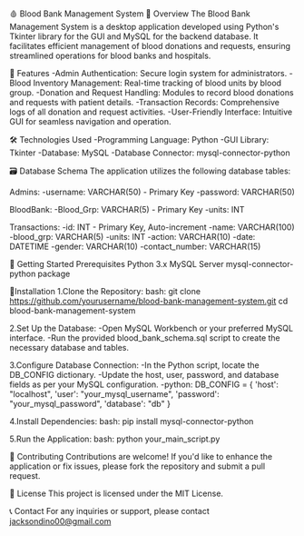 🩸 Blood Bank Management System
📖 Overview
The Blood Bank Management System is a desktop application developed using Python's Tkinter library for the GUI and MySQL for the backend database. It facilitates efficient management of blood donations and requests, ensuring streamlined operations for blood banks and hospitals.

🎯 Features
-Admin Authentication: Secure login system for administrators.
-Blood Inventory Management: Real-time tracking of blood units by blood group.
-Donation and Request Handling: Modules to record blood donations and requests with patient details.
-Transaction Records: Comprehensive logs of all donation and request activities.
-User-Friendly Interface: Intuitive GUI for seamless navigation and operation.

🛠️ Technologies Used
-Programming Language: Python
-GUI Library: Tkinter
-Database: MySQL
-Database Connector: mysql-connector-python

🗃️ Database Schema
The application utilizes the following database tables:

Admins:
-username: VARCHAR(50) - Primary Key
-password: VARCHAR(50)

BloodBank:
-Blood_Grp: VARCHAR(5) - Primary Key
-units: INT

Transactions:
-id: INT - Primary Key, Auto-increment
-name: VARCHAR(100)
-blood_grp: VARCHAR(5)
-units: INT
-action: VARCHAR(10)
-date: DATETIME
-gender: VARCHAR(10)
-contact_number: VARCHAR(15)

🚀 Getting Started
Prerequisites
Python 3.x
MySQL Server
mysql-connector-python package

🔨Installation
1.Clone the Repository:
bash:
git clone https://github.com/yourusername/blood-bank-management-system.git
cd blood-bank-management-system

2.Set Up the Database:
-Open MySQL Workbench or your preferred MySQL interface.
-Run the provided blood_bank_schema.sql script to create the necessary database and tables.

3.Configure Database Connection:
-In the Python script, locate the DB_CONFIG dictionary.
-Update the host, user, password, and database fields as per your MySQL configuration.
-python:
DB_CONFIG = {
    'host': "localhost",
    'user': "your_mysql_username",
    'password': "your_mysql_password",
    'database': "db"
}

4.Install Dependencies:
bash:
pip install mysql-connector-python

5.Run the Application:
bash:
python your_main_script.py

🤝 Contributing
Contributions are welcome! If you'd like to enhance the application or fix issues, please fork the repository and submit a pull request.

📄 License
This project is licensed under the MIT License.

📞 Contact
For any inquiries or support, please contact jacksondino00@gmail.com
